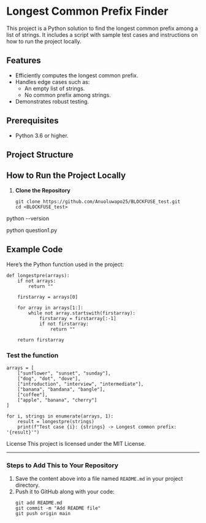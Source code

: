 # Longest Common Prefix Finder

This project is a Python solution to find the longest common prefix among a list of strings. It includes a script with sample test cases and instructions on how to run the project locally.

## Features
- Efficiently computes the longest common prefix.
- Handles edge cases such as:
  - An empty list of strings.
  - No common prefix among strings.
- Demonstrates robust testing.

## Prerequisites
- Python 3.6 or higher.

## Project Structure


## How to Run the Project Locally

1. **Clone the Repository**
   ```
   git clone https://github.com/Anuoluwapo25/BLOCKFUSE_test.git
   cd <BLOCKFUSE_test>

python --version

python question1.py

## Example Code

Here’s the Python function used in the project:

```
def longestpre(arrays):
    if not arrays:
        return ""
    
    firstarray = arrays[0]

    for array in arrays[1:]:
        while not array.startswith(firstarray):
            firstarray = firstarray[:-1]
            if not firstarray:
                return ""
    
    return firstarray
```

### Test the function 
```
arrays = [
    ["sunflower", "sunset", "sunday"],
    ["dog", "dot", "dove"],
    ["introduction", "interview", "intermediate"],
    ["banana", "bandana", "bangle"],
    ["coffee"],
    ["apple", "banana", "cherry"]
]

for i, strings in enumerate(arrays, 1):
    result = longestpre(strings)
    print(f"Test case {i}: {strings} -> Longest common prefix: '{result}'")
```


License
This project is licensed under the MIT License.

---

### Steps to Add This to Your Repository
1. Save the content above into a file named `README.md` in your project directory.
2. Push it to GitHub along with your code:
   ```
   git add README.md
   git commit -m "Add README file"
   git push origin main
   
